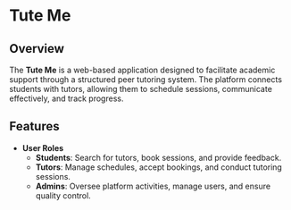 # Tute Me

## Overview
The **Tute Me** is a web-based application designed to facilitate academic support through a structured peer tutoring system. The platform connects students with tutors, allowing them to schedule sessions, communicate effectively, and track progress.

## Features
- **User Roles**
  - **Students**: Search for tutors, book sessions, and provide feedback.
  - **Tutors**: Manage schedules, accept bookings, and conduct tutoring sessions.
  - **Admins**: Oversee platform activities, manage users, and ensure quality control.
